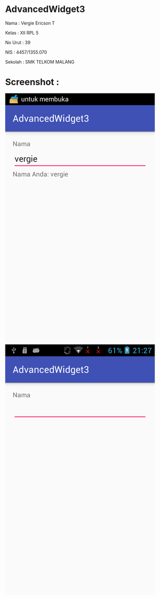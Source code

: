 # AdvancedWidget3

Nama : Vergie Ericson T

Kelas : XII RPL 5

No Urut : 39

NIS : 4457/1355.070

Sekolah : SMK TELKOM MALANG

# Screenshot :
![ss1.png](https://github.com/vergieet/AdvancedWidget3/blob/master/ad31.png)
![ss2.png](https://github.com/vergieet/AdvancedWidget3/blob/master/ad32.png)
